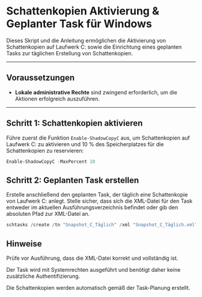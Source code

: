 # Schattenkopien Aktivierung & Geplanter Task für Windows

Dieses Skript und die Anleitung ermöglichen die Aktivierung von Schattenkopien auf Laufwerk C: sowie die Einrichtung eines geplanten Tasks zur täglichen Erstellung von Schattenkopien.

---

## Voraussetzungen

- **Lokale administrative Rechte** sind zwingend erforderlich, um die Aktionen erfolgreich auszuführen.

---

## Schritt 1: Schattenkopien aktivieren

Führe zuerst die Funktion `Enable-ShadowCopyC` aus, um Schattenkopien auf Laufwerk C: zu aktivieren und 10 % des Speicherplatzes für die Schattenkopien zu reservieren:

```powershell
Enable-ShadowCopyC -MaxPercent 10
```

## Schritt 2: Geplanten Task erstellen

Erstelle anschließend den geplanten Task, der täglich eine Schattenkopie von Laufwerk C: anlegt. Stelle sicher, dass sich die XML-Datei für den Task entweder im aktuellen Ausführungsverzeichnis befindet oder gib den absoluten Pfad zur XML-Datei an.

```powershell
schtasks /create /tn "Snapshot_C_Täglich" /xml "Snapshot_C_Täglich.xml" /f
```

## Hinweise
Prüfe vor Ausführung, dass die XML-Datei korrekt und vollständig ist.

Der Task wird mit Systemrechten ausgeführt und benötigt daher keine zusätzliche Authentifizierung.

Die Schattenkopien werden automatisch gemäß der Task-Planung erstellt.